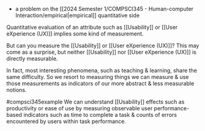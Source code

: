 - a problem on the [[2024 Semester 1/COMPSCI345 - Human-computer Interaction/empirical|empirical]] quantitative side

Quantitative evaluation of an attribute such as [[Usability]] or [[User eXperience (UX)]] implies some kind of measurement. 

But can you measure the [[Usability]] or [[User eXperience (UX)]]? This may come as a surprise, but neither [[Usability]] nor [[User eXperience (UX)]] is directly measurable. 

In fact, most interesting phenomena, such as teaching & learning, share the same difficulty. So we resort to measuring things we can measure & use those measurements as indicators of our more abstract & less measurable notions.

#compsci345example We can understand [[Usability]] effects such as productivity or ease of use by measuring observable user performance-based indicators such as time to complete a task & counts of errors encountered by users within task performance.
